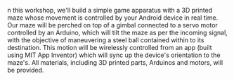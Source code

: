 n this workshop, we'll build a simple game apparatus with a 3D printed maze whose movement is controlled by your Android device in real time.  Our maze will be perched on top of a gimbal connected to a servo motor controlled by an Arduino, which will tilt the maze as per the incoming signal, with the objective of maneuvering a steel ball contained within to its destination.  This motion will be wirelessly controlled from an app (built using MIT App Inventor) which will sync up the device's orientation to the maze's.  All materials, including 3D printed parts, Arduinos and motors, will be provided. 
